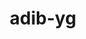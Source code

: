 ---
title: adib-yg
github: https://github.com/adib-yg
mode: dark
transition: 3s
archetype:
  - Badges/Tags/Icons
---